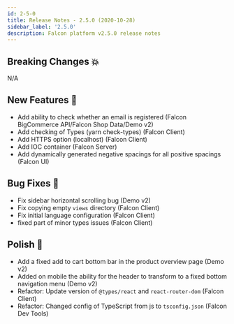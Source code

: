 ```yaml
---
id: 2-5-0
title: Release Notes - 2.5.0 (2020-10-28)
sidebar_label: '2.5.0'
description: Falcon platform v2.5.0 release notes
---
```


## Breaking Changes 💥

N/A

## New Features 🚀

- Add ability to check whether an email is registered (Falcon BigCommerce API/Falcon Shop Data/Demo v2)
- Add checking of Types (yarn check-types) (Falcon Client)
- Add HTTPS option (localhost) (Falcon Client)
- Add IOC container (Falcon Server)
- Add dynamically generated negative spacings for all positive spacings (Falcon UI)

## Bug Fixes 🐛

- Fix sidebar horizontal scrolling bug (Demo v2)
- Fix copying empty `views` directory (Falcon Client)
- Fix initial language configuration (Falcon Client)
- fixed part of minor types issues (Falcon Client)

## Polish 💅

- Add a fixed add to cart bottom bar in the product overview page (Demo v2)
- Added on mobile the ability for the header to transform to a fixed bottom navigation menu (Demo v2)
- Refactor: Update version of `@types/react` and `react-router-dom` (Falcon Client)
- Refactor: Changed config of TypeScript from js to `tsconfig.json` (Falcon Dev Tools)
